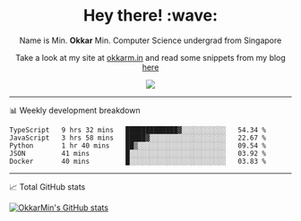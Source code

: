 <h1 align="center"> Hey there! :wave:</h1>

<p align="center">Name is Min. <strong>Okkar</strong> Min. Computer Science undergrad from Singapore</p>

<p align="center">Take a look at my site at <a href="https://okkarm.in" target="_blank">okkarm.in</a> and read some snippets from my blog <a href="https://okkarm.in/blog" target="_blank">here</a></p>

<p align="center">
  <a href="https://okkarm.in/linkedin" target='_blank'>
    <img src="https://img.shields.io/badge/linkedin-%230077B5.svg?&style=for-the-badge&logo=linkedin&logoColor=white" />
  </a>
 </p>

---

📊 Weekly development breakdown

<!--START_SECTION:waka-->
```text
TypeScript   9 hrs 32 mins   █████████████▓░░░░░░░░░░░   54.34 % 
JavaScript   3 hrs 58 mins   █████▓░░░░░░░░░░░░░░░░░░░   22.67 % 
Python       1 hr 40 mins    ██▒░░░░░░░░░░░░░░░░░░░░░░   09.54 % 
JSON         41 mins         █░░░░░░░░░░░░░░░░░░░░░░░░   03.92 % 
Docker       40 mins         █░░░░░░░░░░░░░░░░░░░░░░░░   03.83 % 
```
<!--END_SECTION:waka-->

---

📈 Total GitHub stats

<p>
  <a href="https://github.com/OkkarMin"><img src="https://github-readme-stats.vercel.app/api?username=OkkarMin&hide_border=true&show_icons=true&theme=graywhite" alt="OkkarMin's GitHub stats"></a>
</p>
